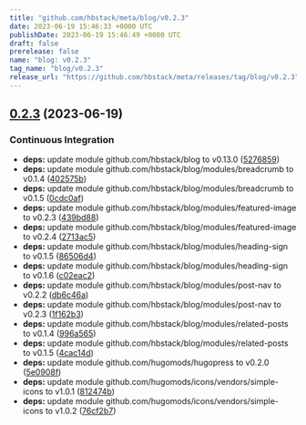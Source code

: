 ```yaml
---
title: "github.com/hbstack/meta/blog/v0.2.3"
date: 2023-06-19 15:46:33 +0000 UTC
publishDate: 2023-06-19 15:46:49 +0000 UTC
draft: false
prerelease: false
name: "blog: v0.2.3"
tag_name: "blog/v0.2.3"
release_url: "https://github.com/hbstack/meta/releases/tag/blog/v0.2.3"
---
```


## [0.2.3](https://github.com/hbstack/meta/compare/blog/v0.2.2...blog/v0.2.3) (2023-06-19)


### Continuous Integration

* **deps:** update module github.com/hbstack/blog to v0.13.0 ([5276859](https://github.com/hbstack/meta/commit/5276859a9eb8b3fe08e3520654c4e74f71287469))
* **deps:** update module github.com/hbstack/blog/modules/breadcrumb to v0.1.4 ([402575b](https://github.com/hbstack/meta/commit/402575b12f4ca34f3782a5d734f6e50397a19153))
* **deps:** update module github.com/hbstack/blog/modules/breadcrumb to v0.1.5 ([0cdc0af](https://github.com/hbstack/meta/commit/0cdc0afef4e5c2d599b1d6f2465c1dde04ca5334))
* **deps:** update module github.com/hbstack/blog/modules/featured-image to v0.2.3 ([439bd88](https://github.com/hbstack/meta/commit/439bd88c2d1eb032bf58bd4d84dd8f00b015ac05))
* **deps:** update module github.com/hbstack/blog/modules/featured-image to v0.2.4 ([2713ac5](https://github.com/hbstack/meta/commit/2713ac54affa05172194376937ef81591ba59c92))
* **deps:** update module github.com/hbstack/blog/modules/heading-sign to v0.1.5 ([86506d4](https://github.com/hbstack/meta/commit/86506d4418f09d158d836c060e3c8a40166753a4))
* **deps:** update module github.com/hbstack/blog/modules/heading-sign to v0.1.6 ([c02eac2](https://github.com/hbstack/meta/commit/c02eac21439b0d21952b78e3a852bcf61fe3a05e))
* **deps:** update module github.com/hbstack/blog/modules/post-nav to v0.2.2 ([db6c46a](https://github.com/hbstack/meta/commit/db6c46a6e620793e78b6638753cadbef8383e132))
* **deps:** update module github.com/hbstack/blog/modules/post-nav to v0.2.3 ([1f162b3](https://github.com/hbstack/meta/commit/1f162b35380764deb1402d6f102e893905c5c5d5))
* **deps:** update module github.com/hbstack/blog/modules/related-posts to v0.1.4 ([996a565](https://github.com/hbstack/meta/commit/996a5651c6e66c1f0b5ec715289dee9f8e445283))
* **deps:** update module github.com/hbstack/blog/modules/related-posts to v0.1.5 ([4cac14d](https://github.com/hbstack/meta/commit/4cac14da4e2e295a61905b9f7f48f03aa6e948c1))
* **deps:** update module github.com/hugomods/hugopress to v0.2.0 ([5e0908f](https://github.com/hbstack/meta/commit/5e0908fb04e56b9c6c4a8b65ac9faa4a25a9b034))
* **deps:** update module github.com/hugomods/icons/vendors/simple-icons to v1.0.1 ([812474b](https://github.com/hbstack/meta/commit/812474bb937bda70ca8ddb9a1e66b176a767f717))
* **deps:** update module github.com/hugomods/icons/vendors/simple-icons to v1.0.2 ([76cf2b7](https://github.com/hbstack/meta/commit/76cf2b7adb18196a08e2502747789ec3748d6f2e))
